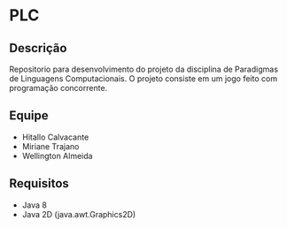 # PLC

## Descrição
Repositorio para desenvolvimento do projeto da disciplina de Paradigmas de Linguagens Computacionais.
O projeto consiste em um jogo feito com programação concorrente.

## Equipe
- Hitallo Calvacante
- Miriane Trajano
- Wellington Almeida

## Requisitos
- Java 8
- Java 2D (java.awt.Graphics2D)
